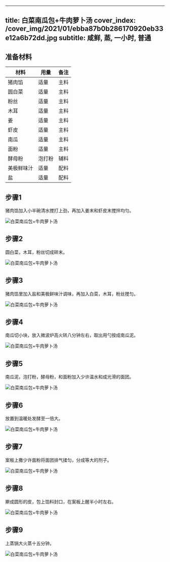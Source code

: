 
---
title: 白菜南瓜包+牛肉萝卜汤
cover_index: /cover_img/2021/01/ebba87b0b286170920eb33e12a6b72dd.jpg
subtitle: 咸鲜, 蒸, 一小时, 普通
---

## 准备材料

| 材料     | 用量 | 备注|
| ------- | ----- | --- |
| 猪肉馅 | 适量| 主料 |
| 圆白菜 | 适量| 主料 |
| 粉丝 | 适量| 主料 |
| 木耳 | 适量| 主料 |
| 姜 | 适量| 主料 |
| 虾皮 | 适量| 主料 |
| 南瓜 | 适量| 主料 |
| 面粉 | 适量| 主料 |
| 酵母粉 | 泡打粉| 辅料 |
| 美极鲜味汁 | 适量| 配料 |
| 盐 | 适量| 配料 |

## 步骤1

猪肉馅加入小半碗清水搅打上劲，再加入姜末和虾皮末搅拌均匀。

![白菜南瓜包+牛肉萝卜汤](https://i8.meishichina.com/attachment/recipe/201010/201010221642599.jpg?x-oss-process=style/p320) 

## 步骤2

圆白菜，木耳，粉丝切成碎末。

![白菜南瓜包+牛肉萝卜汤](https://i8.meishichina.com/attachment/recipe/201010/201010221643141.jpg?x-oss-process=style/p320) 

## 步骤3

猪肉馅里加入盐和美极鲜味汁调味，再加入白菜，木耳，粉丝搅匀。

![白菜南瓜包+牛肉萝卜汤](https://i8.meishichina.com/attachment/recipe/201010/201010221643334.jpg?x-oss-process=style/p320) 

## 步骤4

南瓜切小块，放入微波炉高火转八分钟左右，取出用勺按成南瓜泥。

![白菜南瓜包+牛肉萝卜汤](https://i8.meishichina.com/attachment/recipe/201010/201010221643476.jpg?x-oss-process=style/p320) 

## 步骤5

南瓜泥，泡打粉，酵母粉，和面粉加入少许温水和成光滑的面团。

![白菜南瓜包+牛肉萝卜汤](https://i8.meishichina.com/attachment/recipe/201010/201010221644033.jpg?x-oss-process=style/p320) 

## 步骤6

放置到温暖处发酵至一倍大。

![白菜南瓜包+牛肉萝卜汤](https://i8.meishichina.com/attachment/recipe/201010/201010221644172.jpg?x-oss-process=style/p320) 

## 步骤7

案板上撒少许面粉将面团排气揉匀，分成等大的剂子。

![白菜南瓜包+牛肉萝卜汤](https://i8.meishichina.com/attachment/recipe/201010/201010221644336.jpg?x-oss-process=style/p320) 

## 步骤8

擀成圆形的皮，包上馅料封口，在案板上醒半小时左右。

![白菜南瓜包+牛肉萝卜汤](https://i8.meishichina.com/attachment/recipe/201010/201010221644479.jpg?x-oss-process=style/p320) 

## 步骤9

上蒸锅大火蒸十五分钟。

![白菜南瓜包+牛肉萝卜汤](https://i8.meishichina.com/attachment/recipe/201010/201010221644576.jpg?x-oss-process=style/p320) 

